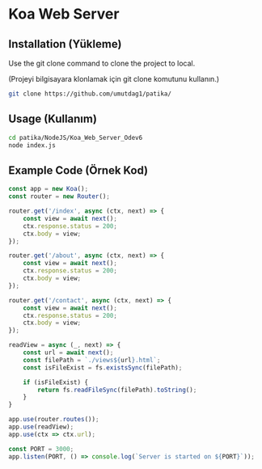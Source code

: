# Koa Web Server

## Installation (Yükleme)

Use the git clone command to clone the project to local.

(Projeyi bilgisayara klonlamak için git clone komutunu kullanın.)

```bash
git clone https://github.com/umutdag1/patika/
```

## Usage (Kullanım)

```bash
cd patika/NodeJS/Koa_Web_Server_Odev6
node index.js 
```

## Example Code (Örnek Kod)
```js
const app = new Koa();
const router = new Router();

router.get('/index', async (ctx, next) => {
    const view = await next();
    ctx.response.status = 200;
    ctx.body = view;
});

router.get('/about', async (ctx, next) => {
    const view = await next();
    ctx.response.status = 200;
    ctx.body = view;
});

router.get('/contact', async (ctx, next) => {
    const view = await next();
    ctx.response.status = 200;
    ctx.body = view;
});

readView = async (_, next) => {
    const url = await next();
    const filePath = `./views${url}.html`;
    const isFileExist = fs.existsSync(filePath);

    if (isFileExist) {
        return fs.readFileSync(filePath).toString();
    }
}

app.use(router.routes());
app.use(readView);
app.use(ctx => ctx.url);

const PORT = 3000;
app.listen(PORT, () => console.log(`Server is started on ${PORT}`));
```
